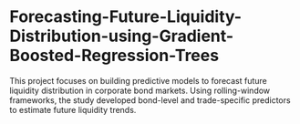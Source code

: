 # Forecasting-Future-Liquidity-Distribution-using-Gradient-Boosted-Regression-Trees
This project focuses on building predictive models to forecast future liquidity distribution in corporate bond markets. Using rolling-window frameworks, the study developed bond-level and trade-specific predictors to estimate future liquidity trends.
